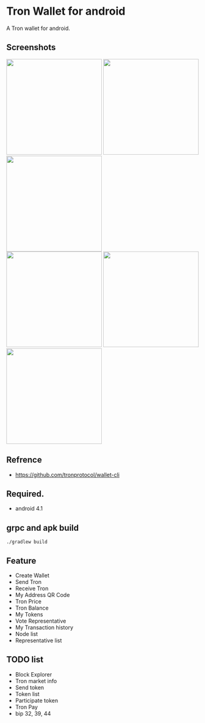 # Tron Wallet for android

A Tron wallet for android.

## Screenshots
<img src="https://github.com/lky1001/tron-android-wallet/blob/develop/screenshots/device-2018-04-27-215149.png" width="250"> <img src="https://github.com/lky1001/tron-android-wallet/blob/develop/screenshots/device-2018-05-24-012621.png" width="250"> <img src="https://github.com/lky1001/tron-android-wallet/blob/develop/screenshots/device-2018-04-27-215251.png" width="250"><br/>
<img src="https://github.com/lky1001/tron-android-wallet/blob/develop/screenshots/device-2018-05-24-012711.png" width="250"> <img src="https://github.com/lky1001/tron-android-wallet/blob/develop/screenshots/device-2018-05-24-012650.png" width="250"> <img src="https://github.com/lky1001/tron-android-wallet/blob/develop/screenshots/device-2018-05-24-012740.png" width="250">

## Refrence
- https://github.com/tronprotocol/wallet-cli

## Required.
 - android 4.1
 
## grpc and apk build
```
./gradlew build
```

## Feature

- Create Wallet
- Send Tron
- Receive Tron
- My Address QR Code
- Tron Price
- Tron Balance
- My Tokens
- Vote Representative
- My Transaction history
- Node list
- Representative list


## TODO list

- Block Explorer
- Tron market info
- Send token
- Token list 
- Participate token
- Tron Pay
- bip 32, 39, 44
